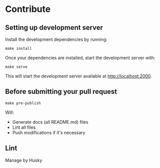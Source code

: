 # Contribute

## Setting up development server

Install the development dependencies by running:

```shell
make install
```

Once your dependencies are installed, start the development server with:

```shell
make serve
```

This will start the development server available at [http://localhost:2000](http://localhost:2000).

## Before submitting your pull request

```shell
make pre-publish
```

Will:
- Generate docs (all README.md) files
- Lint all files
- Push modifications if it's necessary

## Lint

Manage by Husky
